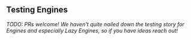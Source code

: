 ## Testing Engines

_TODO: PRs welcome! We haven't quite nailed down the testing story for Engines and especially Lazy Engines, so if you have ideas reach out!_

